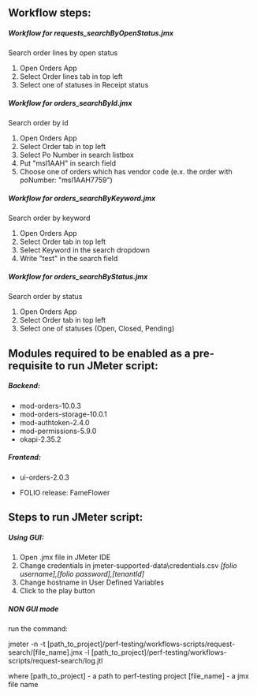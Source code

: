 ## Workflow steps:

##### Workflow for requests_searchByOpenStatus.jmx

Search order lines by open status

1. Open Orders App
2. Select Order lines tab in top left
3. Select one of statuses in Receipt status

##### Workflow for orders_searchById.jmx

Search order by id

1. Open Orders App
2. Select Order tab in top left
3. Select Po Number in search listbox
4. Put "msl1AAH" in search field
5. Choose one of orders which has vendor code (e.x. the order with poNumber: "msl1AAH7759")

##### Workflow for orders_searchByKeyword.jmx

Search order by keyword

1. Open Orders App
2. Select Order tab in top left
3. Select Keyword in the search dropdown
3. Write "test" in the search field

##### Workflow for orders_searchByStatus.jmx

Search order by status

1. Open Orders App
2. Select Order tab in top left
3. Select one of statuses (Open, Closed, Pending)

## Modules required to be enabled as a pre-requisite to run JMeter script:
##### Backend:
- mod-orders-10.0.3
- mod-orders-storage-10.0.1
- mod-authtoken-2.4.0
- mod-permissions-5.9.0
- okapi-2.35.2
##### Frontend:
- ui-orders-2.0.3

- FOLIO release: FameFlower

## Steps to run JMeter script:
##### Using GUI:
1. Open .jmx file in JMeter IDE
2. Change credentials in jmeter-supported-data\credentials.csv 
_[folio username],[folio password],[tenantId]_
3. Change hostname in User Defined Variables
4. Click to the play button

##### NON GUI mode
run the command:

jmeter -n -t [path_to_project]/perf-testing/workflows-scripts/request-search/[file_name].jmx -l [path_to_project]/perf-testing/workflows-scripts/request-search/log.jtl

where [path_to_project] - a path to perf-testing project
	  [file_name] - a jmx file name 



